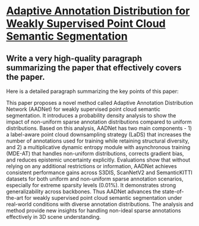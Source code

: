 # [Adaptive Annotation Distribution for Weakly Supervised Point Cloud   Semantic Segmentation](https://arxiv.org/abs/2312.06259)

## Write a very high-quality paragraph summarizing the paper that effectively covers the paper.

 Here is a detailed paragraph summarizing the key points of this paper:

This paper proposes a novel method called Adaptive Annotation Distribution Network (AADNet) for weakly supervised point cloud semantic segmentation. It introduces a probability density analysis to show the impact of non-uniform sparse annotation distributions compared to uniform distributions. Based on this analysis, AADNet has two main components - 1) a label-aware point cloud downsampling strategy (LaDS) that increases the number of annotations used for training while retaining structural diversity, and 2) a multiplicative dynamic entropy module with asynchronous training (MDE-AT) that handles non-uniform distributions, corrects gradient bias, and reduces epistemic uncertainty explicitly. Evaluations show that without relying on any additional restrictions or information, AADNet achieves consistent performance gains across S3DIS, ScanNetV2 and SemanticKITTI datasets for both uniform and non-uniform sparse annotation scenarios, especially for extreme sparsity levels (0.01%). It demonstrates strong generalizability across backbones. Thus AADNet advances the state-of-the-art for weakly supervised point cloud semantic segmentation under real-world conditions with diverse annotation distributions. The analysis and method provide new insights for handling non-ideal sparse annotations effectively in 3D scene understanding.
